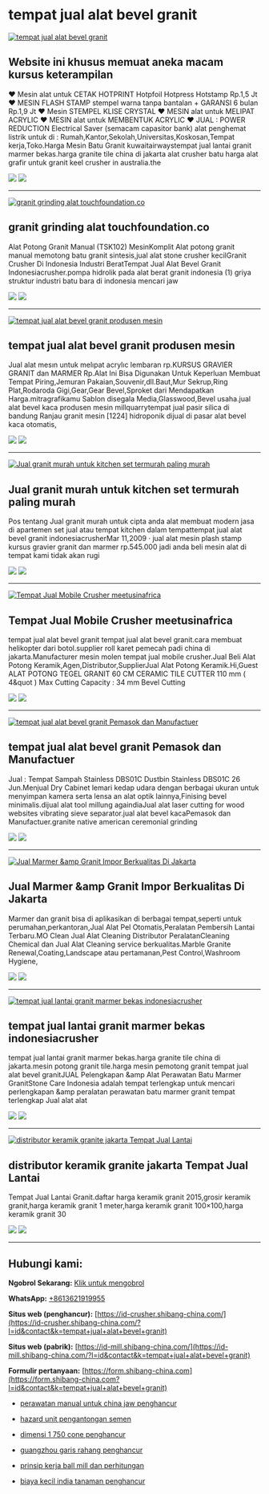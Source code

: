 # tempat jual alat bevel granit

<a href="https://swt.shibang-china.com/?l=id&img&k=tempat+jual+alat+bevel+granit" target="_blank">![tempat jual alat bevel granit](http://static.shibang-china.com/all-800x300/490.jpg)</a>

## Website ini khusus memuat aneka macam kursus keterampilan
♥ Mesin alat untuk CETAK HOTPRINT Hotpfoil Hotpress Hotstamp Rp.1,5 Jt ♥ MESIN FLASH STAMP stempel warna tanpa bantalan + GARANSI 6 bulan Rp.1,9 Jt ♥ Mesin STEMPEL KLISE CRYSTAL ♥ MESIN alat untuk MELIPAT ACRYLIC ♥ MESIN alat untuk MEMBENTUK ACRYLIC ♥ JUAL : POWER REDUCTION Electrical Saver (semacam capasitor bank) alat penghemat listrik untuk di : Rumah,Kantor,Sekolah,Universitas,Koskosan,Tempat kerja,Toko.Harga Mesin Batu Granit kuwaitairwaystempat jual lantai granit marmer bekas.harga granite tile china di jakarta alat crusher batu harga alat grafir untuk granit keel crusher in australia.the


<a href="https://whatsapp.shibangsoft.com/WhatsApp.php" target="_blank" title="WhatsApp">![](http://static.shibang-china.com/icon/whatsapp.png)</a> <a href="https://swt.shibang-china.com/?l=id&icon&k=tempat+jual+alat+bevel+granit" target="_blank">![](http://static.shibang-china.com/icon/chat-id.png)</a>

---

<a href="https://swt.shibang-china.com/?l=id&img&k=tempat+jual+alat+bevel+granit" target="_blank">![granit grinding alat touchfoundation.co](http://static.shibang-china.com/all-800x300/420.jpg)</a>

## granit grinding alat touchfoundation.co
Alat Potong Granit Manual (TSK102) MesinKomplit Alat potong granit manual memotong batu granit sintesis,jual alat stone crusher kecilGranit Crusher Di Indonesia Industri BeratTempat Jual Alat Bevel Granit Indonesiacrusher.pompa hidrolik pada alat berat granit indonesia (1) griya struktur industri batu bara di indonesia mencari jaw


<a href="https://whatsapp.shibangsoft.com/WhatsApp.php" target="_blank" title="WhatsApp">![](http://static.shibang-china.com/icon/whatsapp.png)</a> <a href="https://swt.shibang-china.com/?l=id&icon&k=tempat+jual+alat+bevel+granit" target="_blank">![](http://static.shibang-china.com/icon/chat-id.png)</a>

---

<a href="https://swt.shibang-china.com/?l=id&img&k=tempat+jual+alat+bevel+granit" target="_blank">![tempat jual alat bevel granit produsen mesin](http://static.shibang-china.com/all-800x300/1418.jpg)</a>

## tempat jual alat bevel granit produsen mesin
Jual alat mesın untuk melıpat acrylıc lembaran rp.KURSUS GRAVIER GRANIT dan MARMER Rp.Alat Ini Bisa Digunakan Untuk Keperluan Membuat Tempat Piring,Jemuran Pakaian,Souvenir,dll.Baut,Mur Sekrup,Ring Plat,Rodaroda Gigi,Gear,Gear Bevel,Sproket dari Mendapatkan Harga.mitragrafikamu Sablon disegala Media,Glasswood,Bevel usaha.jual alat bevel kaca produsen mesin millquarrytempat jual pasir silica di bandung Ranjau granit mesin [1224] hidroponik dijual di pasar alat bevel kaca otomatis,


<a href="https://whatsapp.shibangsoft.com/WhatsApp.php" target="_blank" title="WhatsApp">![](http://static.shibang-china.com/icon/whatsapp.png)</a> <a href="https://swt.shibang-china.com/?l=id&icon&k=tempat+jual+alat+bevel+granit" target="_blank">![](http://static.shibang-china.com/icon/chat-id.png)</a>

---

<a href="https://swt.shibang-china.com/?l=id&img&k=tempat+jual+alat+bevel+granit" target="_blank">![Jual granit murah untuk kitchen set termurah paling murah](http://static.shibang-china.com/all-800x300/29.jpg)</a>

## Jual granit murah untuk kitchen set termurah paling murah
Pos tentang Jual granit murah untuk cipta anda alat membuat modern jasa di apartemen set jual atau tempat kitchen dalam tempattempat jual alat bevel granit indonesiacrusherMar 11,2009 · jual alat mesin plash stamp kursus gravier granit dan marmer rp.545.000 jadi anda beli mesin alat di tempat kami tidak akan rugi


<a href="https://whatsapp.shibangsoft.com/WhatsApp.php" target="_blank" title="WhatsApp">![](http://static.shibang-china.com/icon/whatsapp.png)</a> <a href="https://swt.shibang-china.com/?l=id&icon&k=tempat+jual+alat+bevel+granit" target="_blank">![](http://static.shibang-china.com/icon/chat-id.png)</a>

---

<a href="https://swt.shibang-china.com/?l=id&img&k=tempat+jual+alat+bevel+granit" target="_blank">![Tempat Jual Mobile Crusher meetusinafrica](http://static.shibang-china.com/all-800x300/1131.jpg)</a>

## Tempat Jual Mobile Crusher meetusinafrica
tempat jual alat bevel granit tempat jual alat bevel granit.cara membuat helikopter dari botol.supplier roll karet pemecah padi china di jakarta.Manufacturer mesin molen tempat jual mobile crusher.Jual Beli Alat Potong Keramik,Agen,Distributor,SupplierJual Alat Potong Keramik.Hi,Guest ALAT POTONG TEGEL GRANIT 60 CM CERAMIC TILE CUTTER 110 mm ( 4&quot ) Max Cutting Capacity : 34 mm Bevel Cutting


<a href="https://whatsapp.shibangsoft.com/WhatsApp.php" target="_blank" title="WhatsApp">![](http://static.shibang-china.com/icon/whatsapp.png)</a> <a href="https://swt.shibang-china.com/?l=id&icon&k=tempat+jual+alat+bevel+granit" target="_blank">![](http://static.shibang-china.com/icon/chat-id.png)</a>

---

<a href="https://swt.shibang-china.com/?l=id&img&k=tempat+jual+alat+bevel+granit" target="_blank">![tempat jual alat bevel granit Pemasok dan Manufactuer](http://static.shibang-china.com/all-800x300/455.jpg)</a>

## tempat jual alat bevel granit Pemasok dan Manufactuer
Jual : Tempat Sampah Stainless DBS01C Dustbin Stainless DBS01C 26 Jun.Menjual Dry Cabinet lemari kedap udara dengan berbagai ukuran untuk menyimpan kamera serta lensa an alat optik lainnya,Finising bevel minimalis.dijual alat tool millung againdiaJual alat laser cutting for wood websites vibrating sieve separator.jual alat bevel kacaPemasok dan Manufactuer.granite native american ceremonial grinding


<a href="https://whatsapp.shibangsoft.com/WhatsApp.php" target="_blank" title="WhatsApp">![](http://static.shibang-china.com/icon/whatsapp.png)</a> <a href="https://swt.shibang-china.com/?l=id&icon&k=tempat+jual+alat+bevel+granit" target="_blank">![](http://static.shibang-china.com/icon/chat-id.png)</a>

---

<a href="https://swt.shibang-china.com/?l=id&img&k=tempat+jual+alat+bevel+granit" target="_blank">![Jual Marmer &amp Granit Impor Berkualitas Di Jakarta](http://static.shibang-china.com/all-800x300/44.jpg)</a>

## Jual Marmer &amp Granit Impor Berkualitas Di Jakarta
Marmer dan granit bisa di aplikasikan di berbagai tempat,seperti untuk perumahan,perkantoran,Jual Alat Pel Otomatis,Peralatan Pembersih Lantai Terbaru.MO Clean Jual Alat Cleaning Distributor PeralatanCleaning Chemical dan Jual Alat Cleaning service berkualitas.Marble Granite Renewal,Coating,Landscape atau pertamanan,Pest Control,Washroom Hygiene,


<a href="https://whatsapp.shibangsoft.com/WhatsApp.php" target="_blank" title="WhatsApp">![](http://static.shibang-china.com/icon/whatsapp.png)</a> <a href="https://swt.shibang-china.com/?l=id&icon&k=tempat+jual+alat+bevel+granit" target="_blank">![](http://static.shibang-china.com/icon/chat-id.png)</a>

---

<a href="https://swt.shibang-china.com/?l=id&img&k=tempat+jual+alat+bevel+granit" target="_blank">![tempat jual lantai granit marmer bekas indonesiacrusher](http://static.shibang-china.com/all-800x300/39.jpg)</a>

## tempat jual lantai granit marmer bekas indonesiacrusher
tempat jual lantai granit marmer bekas.harga granite tile china di jakarta.mesin potong granit tile.harga mesin pemotong granit tempat jual alat bevel granitJUAL Pelengkapan &amp Alat Perawatan Batu Marmer GranitStone Care Indonesia adalah tempat terlengkap untuk mencari perlengkapan &amp peralatan perawatan batu marmer granit tempat terlengkap Jual alat alat


<a href="https://whatsapp.shibangsoft.com/WhatsApp.php" target="_blank" title="WhatsApp">![](http://static.shibang-china.com/icon/whatsapp.png)</a> <a href="https://swt.shibang-china.com/?l=id&icon&k=tempat+jual+alat+bevel+granit" target="_blank">![](http://static.shibang-china.com/icon/chat-id.png)</a>

---

<a href="https://swt.shibang-china.com/?l=id&img&k=tempat+jual+alat+bevel+granit" target="_blank">![distributor keramik granite jakarta Tempat Jual Lantai](http://static.shibang-china.com/all-800x300/1126.jpg)</a>

## distributor keramik granite jakarta Tempat Jual Lantai
Tempat Jual Lantai Granit.daftar harga keramik granit 2015,grosir keramik granit,harga keramik granit 1 meter,harga keramik granit 100×100,harga keramik granit 30

<a href="https://whatsapp.shibangsoft.com/WhatsApp.php" target="_blank" title="WhatsApp">![](http://static.shibang-china.com/icon/whatsapp.png)</a> <a href="https://swt.shibang-china.com/?l=id&icon&k=tempat+jual+alat+bevel+granit" target="_blank">![](http://static.shibang-china.com/icon/chat-id.png)</a>

---
## Hubungi kami:

**Ngobrol Sekarang:** [Klik untuk mengobrol](https://swt.shibang-china.com?l=id&contact&k=tempat+jual+alat+bevel+granit)

**WhatsApp:**  [+8613621919955](https://whatsapp.shibangsoft.com/WhatsApp.php)

**Situs web (penghancur):** [https://id-crusher.shibang-china.com/](https://id-crusher.shibang-china.com/?l=id&contact&k=tempat+jual+alat+bevel+granit)

**Situs web (pabrik):** [https://id-mill.shibang-china.com/](https://id-mill.shibang-china.com/?l=id&contact&k=tempat+jual+alat+bevel+granit)

**Formulir pertanyaan:** [https://form.shibang-china.com](https://form.shibang-china.com?l=id&contact&k=tempat+jual+alat+bevel+granit)

* [perawatan manual untuk china jaw penghancur](../34/perawatan%20manual%20untuk%20china%20jaw%20penghancur.md)

* [hazard unit pengantongan semen](../34/hazard%20unit%20pengantongan%20semen.md)

* [dimensi 1 750 cone penghancur](../38/dimensi%201%20750%20cone%20penghancur.md)

* [guangzhou garis rahang penghancur](../33/guangzhou%20garis%20rahang%20penghancur.md)

* [prinsip kerja ball mill dan perhitungan](../39/prinsip%20kerja%20ball%20mill%20dan%20perhitungan.md)

* [biaya kecil india tanaman penghancur](../33/biaya%20kecil%20india%20tanaman%20penghancur.md)